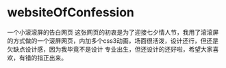 # websiteOfConfession
一个小滚滚屏的告白网页
这张网页的初衷是为了迎接七夕情人节，我用了滚滚屏的方式做的一个滚屏网页，内加多个css3动画，场面很活泼，设计还行，但还是欠缺点设计感，因为我毕竟不是设计
专业出生，但还设计的还好啦，希望大家喜欢，有错的指正出来。
